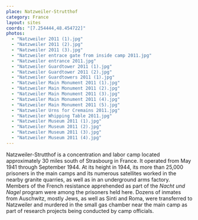 ```yaml
---
place: Natzweiler-Strutthof
category: France
layout: sites
coords: "[7.254444,48.454722]"
photos:
  - "Natzweiler 2011 (1).jpg"
  - "Natzweiler 2011 (2).jpg"
  - "Natzweiler 2011 (3).jpg"
  - "Natzweiler entrace gate from inside camp 2011.jpg"
  - "Natzweiler entrance 2011.jpg"
  - "Natzweiler Guardtower 2011 (1).jpg"
  - "Natzweiler Guardtower 2011 (2).jpg"
  - "Natzweiler Guardtowers 2011 (1).jpg"
  - "Natzweiler Main Monument 2011 (1).jpg"
  - "Natzweiler Main Monument 2011 (2).jpg"
  - "Natzweiler Main Monument 2011 (3).jpg"
  - "Natzweiler Main Monument 2011 (4).jpg"
  - "Natzweiler Main Monument 2011 (5).jpg"
  - "Natzweiler Urns for Cremains 2011.jpg"
  - "Natzweiler Whipping Table 2011.jpg"
  - "Natzweiler Museum 2011 (1).jpg"
  - "Natzweiler Museum 2011 (2).jpg"
  - "Natzweiler Museum 2011 (3).jpg"
  - "Natzweiler Museum 2011 (4).jpg"
---
```

Natzweiler-Strutthof is a concentration and labor camp located approximately 30 miles south of Strasbourg in France. It operated from May 1941 through September 1944. At its height in 1944, its more than 25,000 prisoners in the main camps and its numerous satellites worked in the nearby granite quarries, as well as in an underground arms factory. Members of the French resistance apprehended as part of the *Nacht und Nagel* program were among the prisoners held here. Dozens of inmates from Auschwitz, mostly Jews, as well as Sinti and Roma, were transferred to Natzweiler and murdered in the small gas chamber near the main camp as part of research projects being conducted by camp officials.
